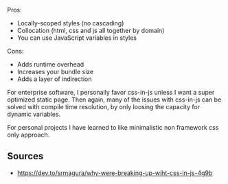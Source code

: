 
Pros:
- Locally-scoped styles (no cascading)
- Collocation (html, css and js all together by domain)
- You can use JavaScript variables in styles

Cons:
- Adds runtime overhead
- Increases your bundle size
- Adds a layer of indirection

For enterprise software, I personally favor css-in-js unless I want a super optimized static page. Then again, many of the issues with css-in-js can be solved with compile time resolution, by only loosing the capacity for dynamic variables.

For personal projects I have learned to like minimalistic non framework css only approach.

## Sources
- https://dev.to/srmagura/why-were-breaking-up-wiht-css-in-js-4g9b
